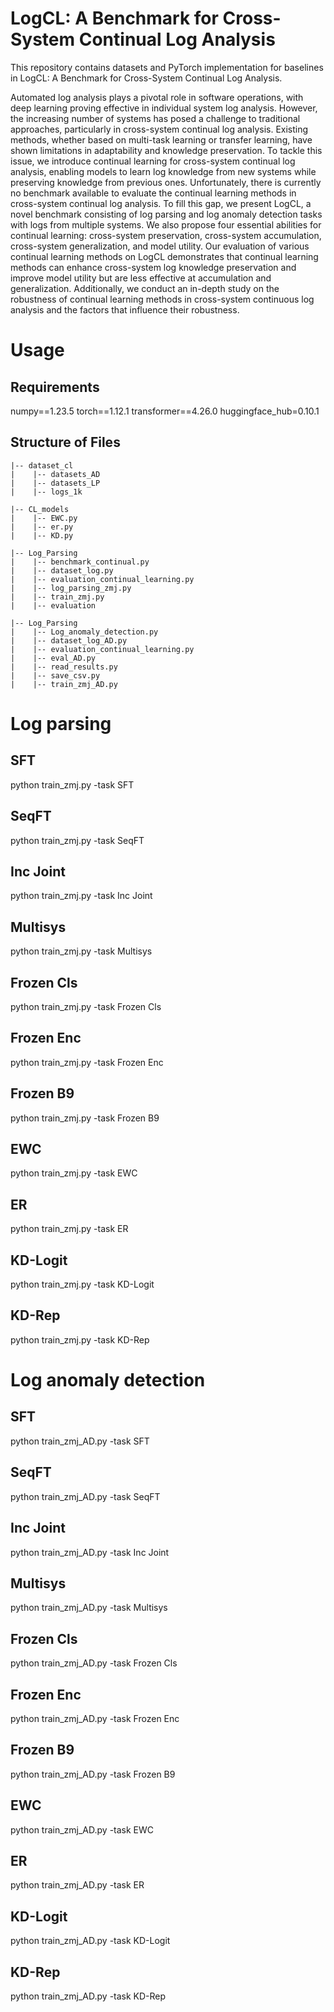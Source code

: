 # LogCL: A Benchmark for Cross-System Continual Log Analysis
This repository contains datasets and PyTorch implementation for baselines in LogCL: A Benchmark for Cross-System Continual Log Analysis.

Automated log analysis plays a pivotal role in software operations, with deep learning proving effective in individual system log analysis. However, the increasing number of systems has posed a challenge to traditional approaches, particularly in cross-system continual log analysis. Existing methods, whether based on multi-task learning or transfer learning, have shown limitations in adaptability and knowledge preservation. To tackle this issue, we introduce continual learning for cross-system continual log analysis, enabling models to learn log knowledge from new systems while preserving knowledge from previous ones.  Unfortunately, there is currently no benchmark available to evaluate the continual learning methods in cross-system continual log analysis. To fill this gap, we present LogCL, a novel benchmark consisting of log parsing and log anomaly detection tasks with logs from multiple systems. We also propose four essential abilities for continual learning: cross-system preservation, cross-system accumulation, cross-system generalization, and model utility. Our evaluation of various continual learning methods on LogCL demonstrates that continual learning methods can enhance cross-system log knowledge preservation and improve model utility but are less effective at accumulation and generalization. Additionally, we conduct an in-depth study on the robustness of continual learning methods in cross-system continuous log analysis and the factors that influence their robustness.

# Usage
## Requirements
numpy==1.23.5
torch==1.12.1
transformer==4.26.0
huggingface_hub=0.10.1
## Structure of Files
```
|-- dataset_cl
|    |-- datasets_AD
|    |-- datasets_LP
|    |-- logs_1k

|-- CL_models
|    |-- EWC.py
|    |-- er.py
|    |-- KD.py

|-- Log_Parsing
|    |-- benchmark_continual.py
|    |-- dataset_log.py
|    |-- evaluation_continual_learning.py
|    |-- log_parsing_zmj.py
|    |-- train_zmj.py
|    |-- evaluation

|-- Log_Parsing
|    |-- Log_anomaly_detection.py
|    |-- dataset_log_AD.py
|    |-- evaluation_continual_learning.py
|    |-- eval_AD.py
|    |-- read_results.py
|    |-- save_csv.py
|    |-- train_zmj_AD.py
```


# Log parsing
## SFT
python train_zmj.py -task SFT
## SeqFT
python train_zmj.py -task SeqFT
## Inc Joint
python train_zmj.py -task Inc Joint
## Multisys
python train_zmj.py -task Multisys
## Frozen Cls
python train_zmj.py -task Frozen Cls
## Frozen Enc
python train_zmj.py -task Frozen Enc
## Frozen B9
python train_zmj.py -task Frozen B9
## EWC
python train_zmj.py -task EWC
## ER
python train_zmj.py -task ER
## KD-Logit
python train_zmj.py -task KD-Logit
## KD-Rep
python train_zmj.py -task KD-Rep

# Log anomaly detection
## SFT
python train_zmj_AD.py -task SFT
## SeqFT
python train_zmj_AD.py -task SeqFT
## Inc Joint
python train_zmj_AD.py -task Inc Joint
## Multisys
python train_zmj_AD.py -task Multisys
## Frozen Cls
python train_zmj_AD.py -task Frozen Cls
## Frozen Enc
python train_zmj_AD.py -task Frozen Enc
## Frozen B9
python train_zmj_AD.py -task Frozen B9
## EWC
python train_zmj_AD.py -task EWC
## ER
python train_zmj_AD.py -task ER
## KD-Logit
python train_zmj_AD.py -task KD-Logit
## KD-Rep
python train_zmj_AD.py -task KD-Rep
